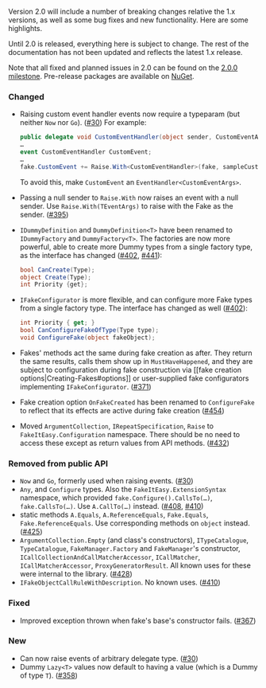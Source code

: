 Version 2.0 will include a number of breaking changes relative the 1.x versions, as well as some bug fixes and new functionality. Here are some highlights.

Until 2.0 is released, everything here is subject to change. The rest of the documentation has not been updated and reflects the latest 1.x release.

Note that all fixed and planned issues in 2.0 can be found on the [2.0.0 milestone](https://github.com/FakeItEasy/FakeItEasy/issues?q=milestone%3A2.0.0). Pre-release packages are available on [NuGet](https://www.nuget.org/packages/FakeItEasy).

### Changed
* Raising custom event handler events now require a typeparam (but neither `Now` nor `Go`). ([#30](https://github.com/FakeItEasy/FakeItEasy/issues/30)) For example:

  ```C#
  public delegate void CustomEventHandler(object sender, CustomEventArgs e);
  …
  event CustomEventHandler CustomEvent;
  …
  fake.CustomEvent += Raise.With<CustomEventHandler>(fake, sampleCustomEventArgs);
  ```

  To avoid this, make `CustomEvent` an `EventHandler<CustomEventArgs>`.
* Passing a null sender to `Raise.With` now raises an event with a null sender. Use `Raise.With(TEventArgs)` to raise with the Fake as the sender. ([#395](https://github.com/FakeItEasy/FakeItEasy/issues/395))
* `IDummyDefinition` and `DummyDefinition<T>` have been renamed to `IDummyFactory` and `DummyFactory<T>`. The factories are now more powerful, able to create more Dummy types from a single factory type, as the interface has changed ([#402](https://github.com/FakeItEasy/FakeItEasy/issues/402), [#441](https://github.com/FakeItEasy/FakeItEasy/issues/441)):

  ```c#
  bool CanCreate(Type);
  object Create(Type);
  int Priority {get}; 
  ```
* `IFakeConfigurator` is more flexible, and can configure more Fake types from a single factory type. The interface has changed as well ([#402](https://github.com/FakeItEasy/FakeItEasy/issues/402)):

  ```c#
  int Priority { get; }
  bool CanConfigureFakeOfType(Type type);
  void ConfigureFake(object fakeObject);
  ```   

* Fakes' methods act the same during fake creation as after. They return the same results, calls them show up in `MustHaveHappened`, and they are subject to configuration during fake construction via [[fake creation options|Creating-Fakes#options]] or user-supplied fake configurators implementing `IFakeConfigurator`. ([#371](https://github.com/FakeItEasy/FakeItEasy/issues/371))

* Fake creation option `OnFakeCreated` has been renamed to `ConfigureFake` to reflect that its effects are active during fake creation ([#454](https://github.com/FakeItEasy/FakeItEasy/issues/454))

* Moved `ArgumentCollection`, `IRepeatSpecification`, `Raise` to `FakeItEasy.Configuration` namespace. There should be no need to access these except as return values from API methods. ([#432](https://github.com/FakeItEasy/FakeItEasy/issues/432))

### Removed from public API
* `Now` and `Go`, formerly used when raising events. ([#30](https://github.com/FakeItEasy/FakeItEasy/issues/30))
* `Any`, and `Configure` types. Also the `FakeItEasy.ExtensionSyntax` namespace, which provided `fake.Configure().CallsTo(…)`, `fake.CallsTo(…)`. Use `A.CallTo(…)` instead. ([#408](https://github.com/FakeItEasy/FakeItEasy/issues/408), [#410](https://github.com/FakeItEasy/FakeItEasy/issues/410))
* static methods `A.Equals`, `A.ReferenceEquals`, `Fake.Equals`, `Fake.ReferenceEquals`. Use corresponding methods on `object` instead. ([#425](https://github.com/FakeItEasy/FakeItEasy/issues/425))
* `ArgumentCollection.Empty` (and class's constructors), `ITypeCatalogue`, `TypeCatalogue`, `FakeManager.Factory` and `FakeManager`'s constructor, `ICallCollectionAndCallMatcherAccessor`, `ICallMatcher`, `ICallMatcherAccessor`, `ProxyGeneratorResult`. All known uses for these were internal to the library. ([#428](https://github.com/FakeItEasy/FakeItEasy/issues/428))
* `IFakeObjectCallRuleWithDescription`. No known uses. ([#410](https://github.com/FakeItEasy/FakeItEasy/issues/410)) 

### Fixed
* Improved exception thrown when fake's base's constructor fails. ([#367](https://github.com/FakeItEasy/FakeItEasy/issues/367))

### New
* Can now raise events of arbitrary delegate type. ([#30](https://github.com/FakeItEasy/FakeItEasy/issues/30))
* Dummy `Lazy<T>` values now default to having a value (which is a Dummy of type `T`). ([#358](https://github.com/FakeItEasy/FakeItEasy/issues/358))

